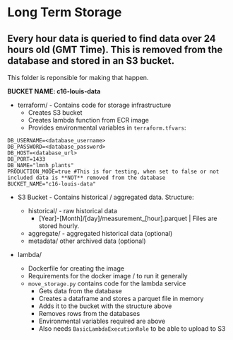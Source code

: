 # Long Term Storage

## Every hour data is queried to find data over 24 hours old (GMT Time). This is removed from the database and stored in an S3 bucket.
This folder is reponsible for making that happen.

**BUCKET NAME: c16-louis-data**

- terraform/ - Contains code for storage infrastructure
    - Creates S3 bucket
    - Creates lambda function from ECR image
    - Provides environmental variables in `terraform.tfvars`:
```
DB_USERNAME=<database_username>
DB_PASSWORD=<database_password>
DB_HOST=<database_url>
DB_PORT=1433
DB_NAME="lmnh_plants" 
PRODUCTION_MODE=true #This is for testing, when set to false or not included data is **NOT** removed from the database
BUCKET_NAME="c16-louis-data"
```

- S3 Bucket - Contains historical / aggregated data. Structure:
    - historical/ - raw historical data
        -  [Year]-[Month]/[day]/measurement_[hour].parquet | Files are stored hourly.
    - aggregate/ - aggregated historical data (optional)
    - metadata/ other archived data (optional)

- lambda/
    - Dockerfile for creating the image
    - Requirements for the docker image / to run it generally
    - `move_storage.py` contains code for the lambda service
        - Gets data from the database
        - Creates a dataframe and stores a parquet file in memory
        - Adds it to the bucket with the structure above
        - Removes rows from the databases
        - Environmental variables required are above
        - Also needs `BasicLambdaExecutionRole` to be able to upload to S3
